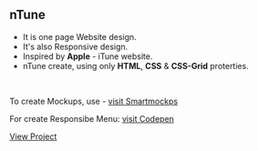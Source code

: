  ## nTune
* It is one page Website design.
* It's also Responsive design.
* Inspired by __Apple__ - iTune website.
* nTune create, using only __HTML__, __CSS__ & __CSS-Grid__ proterties.


&nbsp;
&nbsp;
&nbsp;


   To create Mockups, use - [visit Smartmockps](https://smartmockups.com/) 
   
   For create Responsibe Menu: [visit Codepen](https://codepen.io/neilso/pen/ziwgI)
   
   [View Project](https://mixblack.github.io/nTune/)

